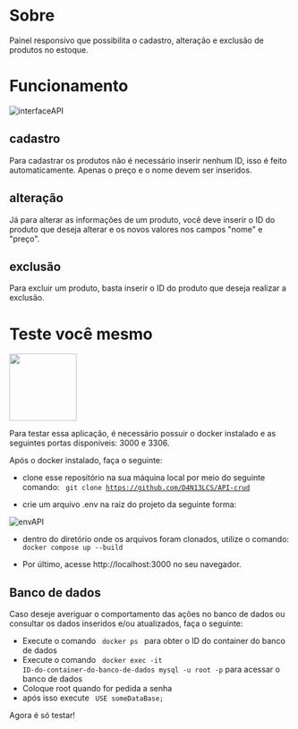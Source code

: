 # Sobre

Painel responsivo que possibilita o cadastro, alteração e exclusão de produtos no estoque.

# Funcionamento

![interfaceAPI](https://github.com/user-attachments/assets/cbf1811c-4c50-4e8d-8035-c92c589c15d4)

## cadastro

Para cadastrar os produtos não é necessário inserir nenhum ID, isso é feito automaticamente. Apenas o preço e o nome devem ser inseridos.

## alteração

Já para alterar as informações de um produto, você deve inserir o ID do produto que deseja alterar e os novos valores nos campos "nome" e "preço".

## exclusão

Para excluir um produto, basta inserir o ID do produto que deseja realizar a exclusão.

# Teste você mesmo

<img src="https://1000logos.net/wp-content/uploads/2021/11/Docker-Logo.png" height="120"/>

Para testar essa aplicação, é necessário possuir o docker instalado e as seguintes portas disponíveis: 3000 e 3306.

Após o docker instalado, faça o seguinte: 

- clone esse repositório na sua máquina local por meio do seguinte comando: <code> git clone https://github.com/D4N13LCS/API-crud </code>

- crie um arquivo .env na raiz do projeto da seguinte forma:

![envAPI](https://github.com/user-attachments/assets/6d728d17-aa07-4d51-8cc3-c6b4dc06293a)

- dentro do diretório onde os arquivos foram clonados, utilize o comando: <code> docker compose up --build </code>

- Por último, acesse http://localhost:3000 no seu navegador.

## Banco de dados

Caso deseje averiguar o comportamento das ações no banco de dados ou consultar os dados inseridos e/ou atualizados, faça o seguinte:

- Execute o comando <code> docker ps </code> para obter o ID do container do banco de dados
- Execute o comando <code> docker exec -it ID-do-container-do-banco-de-dados mysql -u root -p</code> para acessar o banco de dados
- Coloque root quando for pedida a senha
- após isso execute <code> USE someDataBase; </code>

Agora é só testar!
